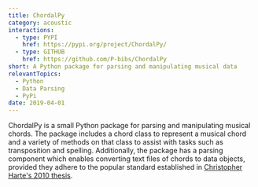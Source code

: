 ```yaml
---
title: ChordalPy
category: acoustic
interactions:
  - type: PYPI
    href: https://pypi.org/project/ChordalPy/
  - type: GITHUB
    href: https://github.com/P-bibs/ChordalPy
short: A Python package for parsing and manipulating musical data
relevantTopics:
  - Python
  - Data Parsing
  - PyPi
date: 2019-04-01
---
```

ChordalPy is a small Python package for parsing and manipulating musical chords. The package includes a chord class to represent a musical chord and a variety of methods on that class to assist with tasks such as transposition and spelling. Additionally, the package has a parsing component which enables converting text files of chords to data objects, provided they adhere to the popular standard established in [Christopher Harte's 2010 thesis](https://qmro.qmul.ac.uk/xmlui/bitstream/handle/123456789/534/HARTETowardsAutomatic2010.pdf?sequence=1).
